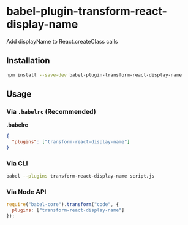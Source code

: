 # babel-plugin-transform-react-display-name

Add displayName to React.createClass calls

## Installation

```sh
npm install --save-dev babel-plugin-transform-react-display-name
```

## Usage

### Via `.babelrc` (Recommended)

**.babelrc**

```json
{
  "plugins": ["transform-react-display-name"]
}
```

### Via CLI

```sh
babel --plugins transform-react-display-name script.js
```

### Via Node API

```javascript
require("babel-core").transform("code", {
  plugins: ["transform-react-display-name"]
});
```
